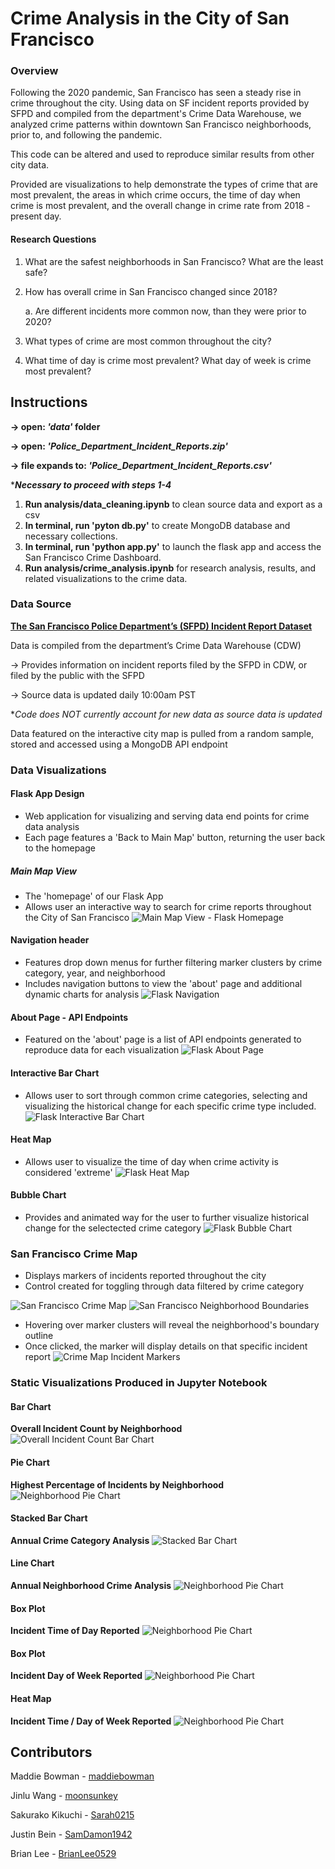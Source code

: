 # Crime Analysis in the City of San Francisco
### Overview
Following the 2020 pandemic, San Francisco has seen a steady rise in crime throughout the city. Using data on SF incident reports provided by SFPD and compiled from the department's Crime Data Warehouse, we analyzed crime patterns within downtown San Francisco neighborhoods, prior to, and following the pandemic. 

This code can be altered and used to reproduce similar results from other city data. 

Provided are visualizations to help demonstrate the types of crime that are most prevalent, the areas in which crime occurs, the time of day when crime is most prevalent, and the overall change in crime rate from 2018 - present day.

#### Research Questions
1. What are the safest neighborhoods in San Francisco? What are the least safe?
2. How has overall crime in San Francisco changed since 2018? 

    a. Are different incidents more common now, than they were prior to 2020?

3. What types of crime are most common throughout the city? 
4. What time of day is crime most prevalent? What day of week is crime most prevalent?

## Instructions
**→ open: *'data'* folder**

**→ open: *'Police_Department_Incident_Reports.zip'*** 

**→ file expands to: *'Police_Department_Incident_Reports.csv'***

****Necessary to proceed with steps 1-4***

1. **Run analysis/data_cleaning.ipynb** to clean source data and export as a csv 
2. **In terminal, run 'pyton db.py'** to create MongoDB database and necessary collections.
3. **In terminal, run 'python app.py'** to launch the flask app and access the San Francisco Crime Dashboard.
4. **Run analysis/crime_analysis.ipynb** for research analysis, results, and related visualizations to the crime data.

### Data Source
[**The San Francisco Police Department’s (SFPD) Incident Report Dataset**](https://data.sfgov.org/Public-Safety/Police-Department-Incident-Reports-2018-to-Present/wg3w-h783/data_preview) 

Data is compiled from the department’s Crime Data Warehouse (CDW)

→ Provides information on incident reports filed by the SFPD in CDW, or filed by the public with the SFPD

→ Source data is updated daily 10:00am PST

**Code does NOT currently account for new data as source data is updated*

Data featured on the interactive city map is pulled from a random sample, stored and accessed using a MongoDB API endpoint

### Data Visualizations 
#### Flask App Design
* Web application for visualizing and serving data end points for crime data analysis
* Each page features a 'Back to Main Map' button, returning the user back to the homepage

##### Main Map View
* The 'homepage' of our Flask App
* Allows user an interactive way to search for crime reports throughout the City of San Francisco 
![Main Map View - Flask Homepage](./images/main_map_flask_overview.png)

 #### Navigation header 
 * Features drop down menus for further filtering marker clusters by crime category, year, and neighborhood
 * Includes navigation buttons to view the 'about' page and additional dynamic charts for analysis
![Flask Navigation](./images/dropdowns_navigation_bar.png)
 #### About Page - API Endpoints
 * Featured on the 'about' page is a list of API endpoints generated to reproduce data for each visualization
![Flask About Page](./images/api_endpoints_about_page.png)

 #### Interactive Bar Chart
 * Allows user to sort through common crime categories, selecting and visualizing the historical change for each specific crime type included.
![Flask Interactive Bar Chart](./images/interactive_bar_chart.png)

 #### Heat Map
 * Allows user to visualize the time of day when crime activity is considered 'extreme'
![Flask Heat Map](./images/heatmap_flask.png)

 #### Bubble Chart
 * Provides and animated way for the user to further visualize historical change for the selectected crime category
![Flask Bubble Chart](./images/bubble_animation_over_time.png)

### San Francisco Crime Map
* Displays markers of incidents reported throughout the city
* Control created for toggling through data filtered by crime category

![San Francisco Crime Map](./images/main_map_view.png)
![San Francisco Neighborhood Boundaries](./images/leaflet_neighborhood_boundaries.png)
* Hovering over marker clusters will reveal the neighborhood's boundary outline
* Once clicked, the marker will display details on that specific incident report
![Crime Map Incident Markers](./images/leaflet_incident_markers.png)

### Static Visualizations Produced in Jupyter Notebook
#### Bar Chart
**Overall Incident Count by Neighborhood**
 ![Overall Incident Count Bar Chart](./images/neighborhood_incidents_bar_chart.png)

#### Pie Chart
**Highest Percentage of Incidents by Neighborhood**
 ![Neighborhood Pie Chart](./images/neighborhood_incidents_pie_chart.png)

#### Stacked Bar Chart
**Annual Crime Category Analysis**
![Stacked Bar Chart](./images/Crime_Trends.png)

#### Line Chart
**Annual Neighborhood Crime Analysis**
![Neighborhood Pie Chart](./images/Trends_line_chart.png)


#### Box Plot
**Incident Time of Day Reported**
![Neighborhood Pie Chart](./images/Incidents_timeofday.png)

#### Box Plot
**Incident Day of Week Reported**
![Neighborhood Pie Chart](./images/Incidents_day_week.png)

#### Heat Map
**Incident Time / Day of Week Reported**
![Neighborhood Pie Chart](./images/heatmap_sb.png)

## Contributors
Maddie Bowman - [maddiebowman](https://github.com/maddiebowman)

Jinlu Wang - [moonsunkey](https://github.com/moonsunkey)

Sakurako Kikuchi - [Sarah0215](https://github.com/Sarah0215)

Justin Bein - [SamDamon1942](https://github.com/SamDamon1942)

Brian Lee - [BrianLee0529](https://github.com/BrianLee0529)